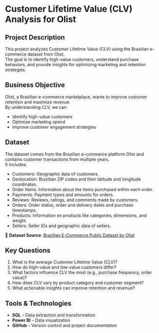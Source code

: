 # Customer Lifetime Value (CLV) Analysis for Olist

## Project Description  
This project analyzes Customer Lifetime Value (CLV) using the Brazilian e-commerce dataset from Olist.  
The goal is to identify high-value customers, understand purchase behaviors, and provide insights for optimizing marketing and retention strategies.

## Business Objective  
Olist, a Brazilian e-commerce marketplace, wants to improve customer retention and maximize revenue.  
By understanding CLV, we can:
- Identify high-value customers
- Optimize marketing spend
- Improve customer engagement strategies

## Dataset  
The dataset comes from the Brazilian e-commerce platform Olist and contains customer transactions from multiple years.  
It includes:
- Customers: Geographic data of customers.
- Geolocation: Brazilian ZIP codes and their latitude and longitude coordinates.
- Order Items: Information about the items purchased within each order.
- Payments: Payment types and amounts for orders.
- Reviews: Reviews, ratings, and comments made by customers.
- Orders: Order status, order and delivery dates and purchase timestamps.
- Products: Information on products like categories, dimensions, and weight.
- Sellers: Seller IDs and geographic data of sellers.

📌 **Dataset Source**: [Brazilian E-Commerce Public Dataset by Olist](https://www.kaggle.com/datasets/olistbr/brazilian-ecommerce)  

## Key Questions  
1. What is the average Customer Lifetime Value (CLV)?  
2. How do high-value and low-value customers differ?  
3. What factors influence CLV the most (e.g., purchase frequency, order value)?  
4. How does CLV vary by product category and customer segment?  
5. What actionable insights can improve retention and revenue?













## Tools & Technologies  
- **SQL** – Data extraction and transformation  
- **Power BI** – Data visualization
- **GitHub** – Version control and project documentation




